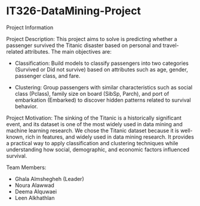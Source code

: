 # IT326-DataMining-Project
Project Information

 Project Description:
 This project aims to solve is predicting whether a passenger survived the Titanic disaster based on personal and travel-related attributes.
The main objectives are: 
- Classification: Build models to classify passengers into two categories (Survived or Did not survive) based on attributes such as age, gender, passenger class, and fare.
  
- Clustering: Group passengers with similar characteristics such as social class (Pclass), family size on board (SibSp, Parch), and port of embarkation (Embarked) to discover hidden patterns related to survival behavior.

 Project Motivation:
 The sinking of the Titanic is a historically significant event, and its dataset is one of the most widely used in data mining and machine learning research. We chose the Titanic dataset because it is well-known, rich in features, and widely used in data mining research. It provides a practical way to apply classification and clustering techniques while understanding how social, demographic, and economic factors influenced survival.


Team Members:
- Ghala Almshegheh (Leader) 
- Noura Alawwad 
- Deema Alquwaei 
- Leen Alkhathlan


